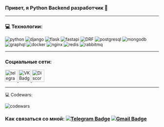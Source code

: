 ###  Привет, я Python Backend разработчик 👋


---

### 💻 Технологии:

<img alt="python" src="https://img.shields.io/badge/python-ORWELL?style=for-the-badge&logo=python&logoColor=2b5b84&color=3776ab"> <img alt="django" src="https://img.shields.io/badge/django-ORWELL?style=for-the-badge&logo=django&color=0C4B33">
<img alt="flask" src="https://img.shields.io/badge/flask-ORWELL?style=for-the-badge&logo=flask&logoColor=212121&color=FFFFFF">
<img alt="fastapi" src="https://img.shields.io/badge/fastapi-ORWELL?style=for-the-badge&logo=fastapi&color=00ccb8">
<img alt="DRF" src="https://img.shields.io/badge/DRF-ORWELL?style=for-the-badge&color=A30000">
<img alt="postgresql" src="https://img.shields.io/badge/postgresql-ORWELL?style=for-the-badge&logo=postgresql&logoColor=%20&color=212529">
<img alt="mongodb" src="https://img.shields.io/badge/mogngodb-ORWELL?style=for-the-badge&logo=mongodb&logoColor=%20&color=%23001E2B">
<img alt="graphql" src="https://img.shields.io/badge/graphql-ORWELL?style=for-the-badge&logo=graphql&logoColor=FF4081&color=202020">
<img alt="docker" src="https://img.shields.io/badge/docker-ORWELL?style=for-the-badge&logo=docker&logoColor=1d63ed&color=FFFFFF">
<img alt="nginx" src="https://img.shields.io/badge/nginx-ORWELL?style=for-the-badge&logo=nginx&logoColor=%2043A047&color=43A047">
<img alt="redis" src="https://img.shields.io/badge/redis-ORWELL?style=for-the-badge&logo=redis&logoColor=a32422&color=161f31">
<img alt="rabbitmq" src="https://img.shields.io/badge/rabbitmq-ORWELL?style=for-the-badge&logo=rabbitmq&logoColor=FF6600&color=FFFFFF">




---

### Социальные сети:

  <div id="badges">
    <a href="https://t.me/Orlov_AD" target="_blank">
      <img src="https://cdn-icons-png.flaticon.com/512/2111/2111646.png" width="40" height="40" alt="telegram group" />
    </a>
    <a href="https://vk.com/or_well" target="_blank">
      <img src="https://cdn-icons-png.flaticon.com/512/145/145813.png" width="40" height="40" alt="VK Badge"/>
    </a>
    <a href="https://discord.com/users/or_well" target="_blank">
      <img src="https://www.svgrepo.com/show/331368/discord-v2.svg" width="40" height="40" alt="Discord"/>
    </a>

---
💻 Codewars:

![codewars](https://www.codewars.com/users/ThisIsOrwell/badges/large)

### Как связаться со мной: [![Telegram Badge](https://img.shields.io/badge/telegram-ORWELL?style=for-the-badge&logo=telegram&color=0d1117)](https://t.me/Orlov_AD) [![Gmail Badge](https://img.shields.io/badge/Gmail-ORWELL?style=for-the-badge&logo=gmail&color=0d1117)](mailto:denisz.feher@gmail.com)


<!--
**OrlovAVO/OrlovAVO** is a ✨ _special_ ✨ repository because its `README.md` (this file) appears on your GitHub profile.

Here are some ideas to get you started:
<img alt="celery" src="https://img.shields.io/badge/react-61DAFB.svg?&style=for-the-badge&logo=react&logoolor=fff" />&nbsp;
- 🔭 I’m currently working on ...
- 🌱 I’m currently learning ...
- 👯 I’m looking to collaborate on ...
- 🤔 I’m looking for help with ...
- 💬 Ask me about ...
- 📫 How to reach me: ...
- 😄 Pronouns: ...
- ⚡ Fun fact: ...
-->
